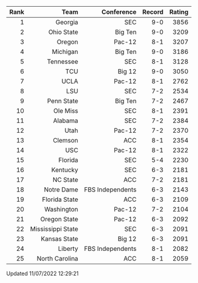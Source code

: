 | Rank  | Team                 | Conference           | Record   | Rating |
| ---:  | ---:                 | ---:                 | ---:     | ---:   |
| 1     | Georgia              | SEC                  | 9-0      | 3856   |
| 2     | Ohio State           | Big Ten              | 9-0      | 3209   |
| 3     | Oregon               | Pac-12               | 8-1      | 3207   |
| 4     | Michigan             | Big Ten              | 9-0      | 3186   |
| 5     | Tennessee            | SEC                  | 8-1      | 3128   |
| 6     | TCU                  | Big 12               | 9-0      | 3050   |
| 7     | UCLA                 | Pac-12               | 8-1      | 2762   |
| 8     | LSU                  | SEC                  | 7-2      | 2534   |
| 9     | Penn State           | Big Ten              | 7-2      | 2467   |
| 10    | Ole Miss             | SEC                  | 8-1      | 2391   |
| 11    | Alabama              | SEC                  | 7-2      | 2384   |
| 12    | Utah                 | Pac-12               | 7-2      | 2370   |
| 13    | Clemson              | ACC                  | 8-1      | 2354   |
| 14    | USC                  | Pac-12               | 8-1      | 2322   |
| 15    | Florida              | SEC                  | 5-4      | 2230   |
| 16    | Kentucky             | SEC                  | 6-3      | 2181   |
| 17    | NC State             | ACC                  | 7-2      | 2181   |
| 18    | Notre Dame           | FBS Independents     | 6-3      | 2143   |
| 19    | Florida State        | ACC                  | 6-3      | 2109   |
| 20    | Washington           | Pac-12               | 7-2      | 2104   |
| 21    | Oregon State         | Pac-12               | 6-3      | 2092   |
| 22    | Mississippi State    | SEC                  | 6-3      | 2091   |
| 23    | Kansas State         | Big 12               | 6-3      | 2091   |
| 24    | Liberty              | FBS Independents     | 8-1      | 2082   |
| 25    | North Carolina       | ACC                  | 8-1      | 2059   |

Updated 11/07/2022 12:29:21
